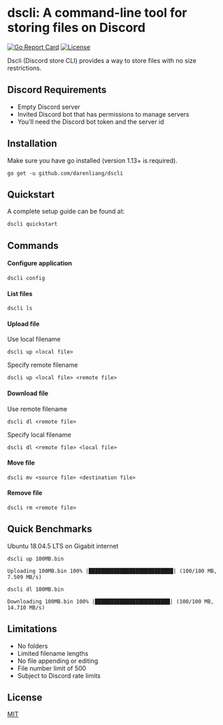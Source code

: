 # dscli: A command-line tool for storing files on Discord

[![Go Report Card](https://goreportcard.com/badge/github.com/darenliang/dscli)](https://goreportcard.com/report/github.com/darenliang/dscli)
[![License](https://img.shields.io/github/license/darenliang/dscli)](https://github.com/nikel-api/nikel/blob/master/LICENSE)

Dscli (Discord store CLI) provides a way to store files with no size restrictions.

## Discord Requirements

* Empty Discord server
* Invited Discord bot that has permissions to manage servers
* You'll need the Discord bot token and the server id

## Installation

Make sure you have go installed (version 1.13+ is required).
```
go get -u github.com/darenliang/dscli
```

## Quickstart

A complete setup guide can be found at:
```
dscli quickstart
```

## Commands

#### Configure application
```
dscli config
```

#### List files
```
dscli ls
```

#### Upload file
Use local filename
```
dscli up <local file>
```
Specify remote filename
```
dscli up <local file> <remote file>
```

#### Download file
Use remote filename
```
dscli dl <remote file>
```
Specify local filename
```
dscli dl <remote file> <local file>
```

#### Move file
```
dscli mv <source file> <destination file>
```

#### Remove file
```
dscli rm <remote file>
```

## Quick Benchmarks

Ubuntu 18.04.5 LTS on Gigabit internet

```
dscli up 100MB.bin

Uploading 100MB.bin 100% |███████████████████████████| (100/100 MB, 7.509 MB/s)

dscli dl 100MB.bin

Downloading 100MB.bin 100% |████████████████████████| (100/100 MB, 14.710 MB/s)
```

## Limitations

* No folders
* Limited filename lengths
* No file appending or editing
* File number limit of 500
* Subject to Discord rate limits

## License

[MIT](https://github.com/darenliang/dscli/blob/master/LICENSE)
